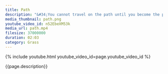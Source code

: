 ```yaml
---
title: Path
description: "&#34;You cannot travel on the path until you become the path itself.&#34; – Buddha"
media_thumbnail: path.png
youtube_video_id: n52EbeXM53k
media_url: path.mp4
filesize: 37000000
duration: 02:03
category: Grass
---
```


{% include youtube.html youtube_video_id=page.youtube_video_id %}

<div class="buddha_quote">{{page.description}}</div>
